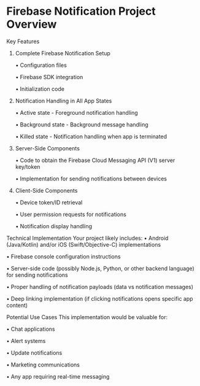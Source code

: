# Firebase Notification Project Overview

Key Features
1. Complete Firebase Notification Setup

   • Configuration files

   • Firebase SDK integration

   • Initialization code

2. Notification Handling in All App States

   • Active state - Foreground notification handling

   • Background state - Background message handling

   • Killed state - Notification handling when app is terminated

3. Server-Side Components

   • Code to obtain the Firebase Cloud Messaging API (V1) server key/token

   • Implementation for sending notifications between devices

4. Client-Side Components

   • Device token/ID retrieval

   • User permission requests for notifications

   • Notification display handling

Technical Implementation
 Your project likely includes:
   • Android (Java/Kotlin) and/or iOS (Swift/Objective-C) implementations
   
   • Firebase console configuration instructions
   
   • Server-side code (possibly Node.js, Python, or other backend language) for sending notifications
   
   • Proper handling of notification payloads (data vs notification messages)
   
   • Deep linking implementation (if clicking notifications opens specific app content)
   
Potential Use Cases
 This implementation would be valuable for:
 
   • Chat applications
   
   • Alert systems
   
   • Update notifications
   
   • Marketing communications
   
   • Any app requiring real-time messaging
   
